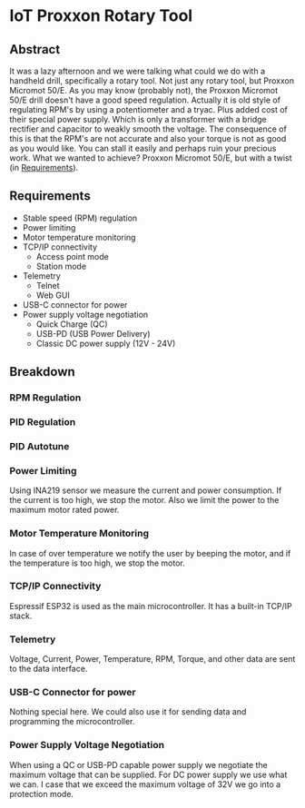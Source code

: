 # IoT Proxxon Rotary Tool

## Abstract

It was a lazy afternoon and we were talking what could we do with a handheld drill, specifically a rotary tool. Not just any rotary tool, but Proxxon Micromot 50/E. As you may know (probably not), the Proxxon Micromot 50/E drill doesn't have a good speed regulation. Actually it is old style of regulating RPM's by using a potentiometer and a tryac. Plus added cost of their special power supply. Which is only a transformer with a bridge rectifier and capacitor to weakly smooth the voltage. The consequence of this is that the RPM's are not accurate and also your torque is not as good as you would like. You can stall it easily and perhaps ruin your precious work. What we wanted to achieve? Proxxon Micromot 50/E, but with a twist (in [Requirements](#requirements)).

## Requirements

- Stable speed (RPM) regulation
- Power limiting
- Motor temperature monitoring
- TCP/IP connectivity
  - Access point mode
  - Station mode
- Telemetry
  - Telnet
  - Web GUI
- USB-C connector for power
- Power supply voltage negotiation
  - Quick Charge (QC)
  - USB-PD (USB Power Delivery)
  - Classic DC power supply (12V - 24V)

## Breakdown

### RPM Regulation

### PID Regulation

### PID Autotune

### Power Limiting

Using INA219 sensor we measure the current and power consumption. If the current is too high, we stop the motor. Also we limit the power to the maximum motor rated power.

### Motor Temperature Monitoring

In case of over temperature we notify the user by beeping the motor, and if the temperature is too high, we stop the motor.

### TCP/IP Connectivity

Espressif ESP32 is used as the main microcontroller. It has a built-in TCP/IP stack.

### Telemetry

Voltage, Current, Power, Temperature, RPM, Torque, and other data are sent to the data interface.

### USB-C Connector for power

Nothing special here. We could also use it for sending data and programming the microcontroller.

### Power Supply Voltage Negotiation

When using a QC or USB-PD capable power supply we negotiate the maximum voltage that can be supplied. For DC power supply we use what we can. I case that we exceed the maximum voltage of 32V we go into a protection mode.
